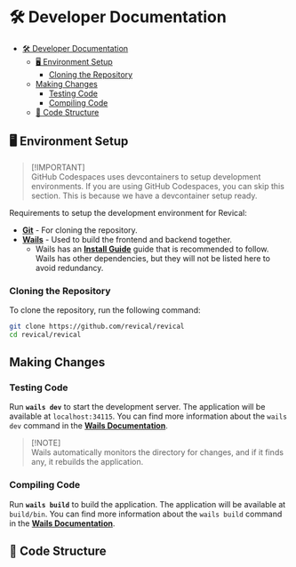 <!-- Part of the Revical Project, under the MIT license. See '/LICENSE' for license information. SPDX-License-Identifier: MIT License. -->

# 🛠️ Developer Documentation

- [🛠️ Developer Documentation](#️-developer-documentation)
  - [🖥️ Environment Setup](#️-environment-setup)
    - [Cloning the Repository](#cloning-the-repository)
  - [Making Changes](#making-changes)
    - [Testing Code](#testing-code)
    - [Compiling Code](#compiling-code)
  - [📁 Code Structure](#-code-structure)

## 🖥️ Environment Setup

> [!IMPORTANT]\
> GitHub Codespaces uses devcontainers to setup development environments. If you are using GitHub Codespaces, you can skip this section. This is because we have a devcontainer setup ready.

Requirements to setup the development environment for Revical:

- [**Git**](https://git-scm.com/downloads) - For cloning the repository.
- [**Wails**](https://wails.app/) - Used to build the frontend and backend together.
  - Wails has an [**Install Guide**](https://wails.io/docs/gettingstarted/installation) guide that is recommended to follow. Wails has other dependencies, but they will not be listed here to avoid redundancy.

### Cloning the Repository

To clone the repository, run the following command:

```bash
git clone https://github.com/revical/revical
cd revical/revical
```

## Making Changes

### Testing Code

Run **`wails dev`** to start the development server. The application will be available at `localhost:34115`. You can find more information about the `wails dev` command in the [**Wails Documentation**](https://wails.io/docs/reference/cli/#dev).

> [!NOTE]\
> Wails automatically monitors the directory for changes, and if it finds any, it rebuilds the application.

### Compiling Code

Run **`wails build`** to build the application. The application will be available at `build/bin`. You can find more information about the `wails build` command in the [**Wails Documentation**](https://wails.io/docs/reference/cli/#build).

## 📁 Code Structure

